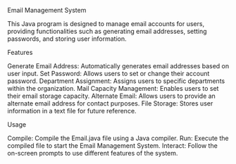 Email Management System

This Java program is designed to manage email accounts for users, providing functionalities such as generating email addresses, setting passwords, and storing user information.

Features

Generate Email Address: Automatically generates email addresses based on user input.
Set Password: Allows users to set or change their account password.
Department Assignment: Assigns users to specific departments within the organization.
Mail Capacity Management: Enables users to set their email storage capacity.
Alternate Email: Allows users to provide an alternate email address for contact purposes.
File Storage: Stores user information in a text file for future reference.

Usage

Compile: Compile the Email.java file using a Java compiler.
Run: Execute the compiled file to start the Email Management System.
Interact: Follow the on-screen prompts to use different features of the system.
